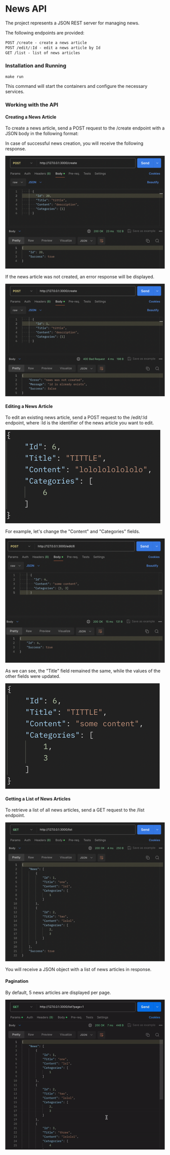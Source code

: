 # News API
The project represents a JSON REST server for managing news.

The following endpoints are provided:
```
POST /create - create a news article
POST /edit/:Id - edit a news article by Id
GET /list - list of news articles
```

### Installation and Running

```
make run
```
This command will start the containers and configure the necessary services.

### Working with the API
#### Creating a News Article
To create a news article, send a POST request to the /create endpoint with a JSON body in the following format:

In case of successful news creation, you will receive the following response.

![create_success](./docs/images/create_success.png)

If the news article was not created, an error response will be displayed.

![create_fail](./docs/images/create_fail.png)

#### Editing a News Article
To edit an existing news article, send a POST request to the /edit/:Id endpoint, where :Id is the identifier of the news article you want to edit.

![before_edit](./docs/images/before_edit.png)

For example, let's change the "Content" and "Categories" fields.

![edit](./docs/images/edit.png)

As we can see, the "Title" field remained the same, while the values of the other fields were updated.

![after_edit](./docs/images/after_edit.png)


#### Getting a List of News Articles
To retrieve a list of all news articles, send a GET request to the /list endpoint.

![get](./docs/images/get.png)

You will receive a JSON object with a list of news articles in response.  

#### Pagination
By default, 5 news articles are displayed per page.

![pagination screecast](./docs/images/pagination.gif)
